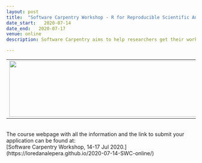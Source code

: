 ```yaml
---
layout: post
title:  "Software Carpentry Workshop - R for Reproducible Scientific Analysis <font color='green'>[open]</font>"
date_start:   2020-07-14
date_end:   2020-07-17
venue: online
description: Software Carpentry aims to help researchers get their work done in less time and with less pain by teaching them basic research computing skills. The goal of this hands-on workshop is to teach novice programmers to write modular code and best practices for using R for data analysis.

---
```


<table border="0">
<tr>
	<td><a href="https://loredanalepera.github.io/2020-07-14-SWC-online/"><img src="../../../img/Logo_SWC_Elixir.png" height="150" width="600"></a>
	</td>	
</tr>
</table>

<br>
The course webpage with all the information and the link to submit your application can be found at:<br>
[Software Carpentry Workshop,  14-17 Jul 2020.](https://loredanalepera.github.io/2020-07-14-SWC-online/)
 